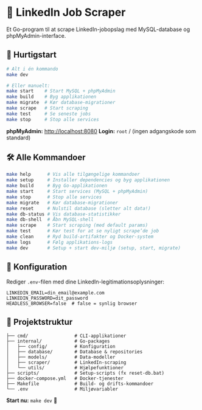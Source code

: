 # 🚀 LinkedIn Job Scraper

Et Go-program til at scrape LinkedIn-jobopslag med MySQL-database og phpMyAdmin-interface.

## 🎯 Hurtigstart

```bash
# Alt i én kommando
make dev

# Eller manuelt:
make start    # Start MySQL + phpMyAdmin
make build    # Byg applikationen
make migrate  # Kør database-migrationer
make scrape   # Start scraping
make test     # Se seneste jobs
make stop     # Stop alle services
````

**phpMyAdmin:** [http://localhost:8080](http://localhost:8080)
**Login:** `root` / (ingen adgangskode som standard)

## 🛠️ Alle Kommandoer

```bash
make help      # Vis alle tilgængelige kommandoer
make setup     # Installer dependencies og byg applikationen
make build     # Byg Go-applikationen
make start     # Start services (MySQL + phpMyAdmin)
make stop      # Stop alle services
make migrate   # Kør database-migrationer
make reset     # Nulstil database (sletter alt data!)
make db-status # Vis database-statistikker
make db-shell  # Åbn MySQL-shell
make scrape    # Start scraping (med default params)
make test      # Kør test for at se nyligt scrape’de job
make clean     # Ryd build-artifakter og Docker-system
make logs      # Følg applikations-logs
make dev       # Setup + start dev-miljø (setup, start, migrate)
```

## 🔧 Konfiguration

Rediger `.env`-filen med dine LinkedIn-legitimationsoplysninger:

```env
LINKEDIN_EMAIL=din_email@example.com
LINKEDIN_PASSWORD=dit_password
HEADLESS_BROWSER=false  # false = synlig browser
```

## 📁 Projektstruktur

```
├── cmd/                 # CLI-applikationer
├── internal/            # Go-packages
│   ├── config/          # Konfiguration
│   ├── database/        # Database & repositories
│   ├── models/          # Data-modeller
│   ├── scraper/         # LinkedIn-scraping
│   └── utils/           # Hjælpefunktioner
├── scripts/             # Setup-scripts (fx reset-db.bat)
├── docker-compose.yml   # Docker-tjenester
├── Makefile             # Build- og drifts-kommandoer
└── .env                 # Miljøvariabler
```

**Start nu:** `make dev` 🚀
